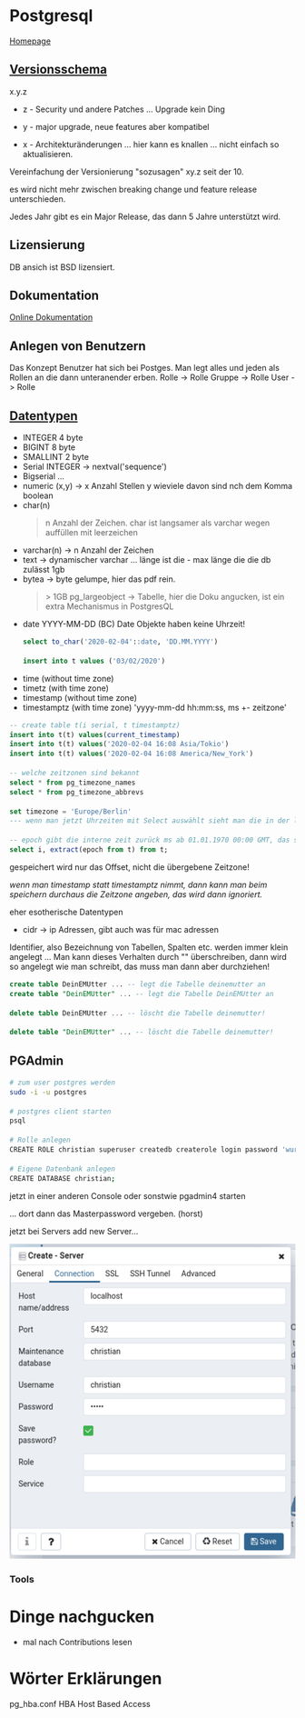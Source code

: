 # Postgresql
[Homepage](https://www.postgresql.org/ "PostgreSQL Homepage")
## [Versionsschema](https://www.postgresql.org/support/versioning/ "Versionsschema")

x.y.z

* z - Security und andere Patches ... Upgrade kein Ding

* y - major upgrade, neue features aber kompatibel

* x - Architekturänderungen ... hier kann es knallen ... nicht einfach so aktualisieren.

Vereinfachung der Versionierung
"sozusagen" xy.z seit der 10.

es wird nicht mehr zwischen breaking change und feature release unterschieden.

Jedes Jahr gibt es ein Major Release, das dann 5 Jahre unterstützt wird.

## Lizensierung
DB ansich ist BSD lizensiert.

## Dokumentation
[Online Dokumentation](https://www.postgresql.org/docs/12/index.html "Postgres Docs")
## Anlegen von Benutzern
Das Konzept Benutzer hat sich bei Postges. Man legt alles und jeden als Rollen an die dann unteranender erben.
Rolle -> Rolle
Gruppe -> Rolle
User -> Rolle 

## [Datentypen](https://www.postgresql.org/docs/12/datatype.html "Datentypen")
- INTEGER 4 byte
- BIGINT 8 byte
- SMALLINT 2 byte
- Serial INTEGER -> nextval('sequence')
- Bigserial ...
- numeric (x,y) -> x Anzahl Stellen y wieviele davon sind nch dem Komma
boolean
- char(n) 
    > n Anzahl der Zeichen. char ist langsamer als varchar wegen auffüllen mit leerzeichen
- varchar(n) -> n Anzahl der Zeichen
- text -> dynamischer varchar ... länge ist die - max länge die die db zulässt 1gb
- bytea -> byte gelumpe, hier das pdf rein.
    > \> 1GB pg_largeobject  -> Tabelle, hier die Doku angucken, ist ein extra Mechanismus in PostgresQL
- date YYYY-MM-DD (BC) Date Objekte haben keine Uhrzeit!
    ```sql
    select to_char('2020-02-04'::date, 'DD.MM.YYYY')

    insert into t values ('03/02/2020')
    ```
- time (without time zone)
- timetz (with time zone)
- timestamp (without time zone)
- timestamptz (with time zone)  'yyyy-mm-dd hh:mm:ss, ms +- zeitzone'
 
```sql
-- create table t(i serial, t timestamptz)
insert into t(t) values(current_timestamp)
insert into t(t) values('2020-02-04 16:08 Asia/Tokio')
insert into t(t) values('2020-02-04 16:08 America/New_York')

-- welche zeitzonen sind bekannt
select * from pg_timezone_names
select * from pg_timezone_abbrevs

set timezone = 'Europe/Berlin'
--- wenn man jetzt Uhrzeiten mit Select auswählt sieht man die in der lokalen Zeit

-- epoch gibt die interne zeit zurück ms ab 01.01.1970 00:00 GMT, das sind 8h differenz zur unixzeit, die ist in PST
select i, extract(epoch from t) from t;
``` 
gespeichert wird nur das Offset, nicht die übergebene Zeitzone!

*wenn man timestamp statt timestamptz nimmt, dann kann man beim speichern durchaus die Zeitzone angeben, das wird dann ignoriert.*

eher esotherische Datentypen 
* cidr -> ip Adressen, gibt auch was für mac adressen

Identifier, also Bezeichnung von Tabellen, Spalten etc. werden immer klein angelegt ...
Man kann dieses Verhalten durch "" überschreiben, dann wird so angelegt wie man schreibt, das muss man dann aber durchziehen!

```sql
create table DeinEMUtter ... -- legt die Tabelle deinemutter an
create table "DeinEMUtter" ... -- legt die Tabelle DeinEMUtter an

delete table DeinEMUtter ... -- löscht die Tabelle deinemutter!

delete table "DeinEMUtter" ... -- löscht die Tabelle deinemutter!
```

## PGAdmin
```bash
# zum user postgres werden
sudo -i -u postgres

# postgres client starten
psql

# Rolle anlegen
CREATE ROLE christian superuser createdb createrole login password 'wurst';

# Eigene Datenbank anlegen
CREATE DATABASE christian;
```

jetzt in einer anderen Console oder sonstwie pgadmin4 starten

... dort dann das Masterpassword vergeben. (horst)

jetzt bei Servers add new Server... 

![Verbindung einrichten](./images/pgadmin_verbindung_einrichten.png "Verbindung einrichten")


### Tools







# Dinge nachgucken
* mal nach Contributions lesen


# Wörter Erklärungen

pg_hba.conf HBA Host Based Access

